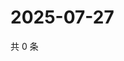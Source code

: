 # 2025-07-27

共 0 条

<!-- BEGIN ZHIHUVIDEO -->
<!-- 最后更新时间 Sun Jul 27 2025 07:11:45 GMT+0800 (China Standard Time) -->

<!-- END ZHIHUVIDEO -->
